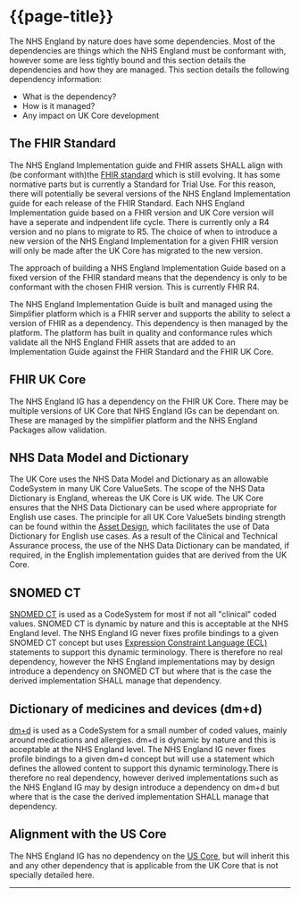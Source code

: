 # {{page-title}}

The NHS England by nature does have some dependencies. Most of the dependencies are things which the NHS England must be conformant with, however some are less tightly bound and this section details the dependencies and how they are managed. This section details the following dependency information:

- What is the dependency? 
- How is it managed?
- Any impact on UK Core development

## The FHIR Standard

The NHS England Implementation guide and FHIR assets SHALL align with (be conformant with)the [FHIR standard](https://simplifier.net/guide/HL7FHIRUKCoreDesignandDevelopmentApproach/Home/Glossary#G1 "Title") which is still evolving. It has some normative parts but is currently a Standard for Trial Use. For this reason, there will potentially be several versions of the NHS England Implementation guide for each release of the FHIR Standard. Each NHS England Implementation guide based on a FHIR version and UK Core version will have a seperate and indpendent life cycle. There is currently only a R4 version and no plans to migrate to R5. The choice of when to introduce a new version of the NHS England Implementation for a given FHIR version will only be made after the UK Core has migrated to the new version.

The approach of building a NHS England Implementation Guide based on a fixed version of the FHIR standard means that the dependency is only to be conformant with the chosen FHIR version. This is currently FHIR R4.

The NHS England Implementation Guide is built and managed using the Simplifier platform which is a FHIR server and supports the ability to select a version of FHIR as a dependency. This dependency is then managed by the platform. The platform has built in quality and conformance rules which validate all the NHS England FHIR assets that are added to an Implementation Guide against the FHIR Standard and the FHIR UK Core.

## FHIR UK Core

The NHS England IG has a dependency on the FHIR UK Core. There may be multiple versions of UK Core that NHS England IGs can be dependant on. These are managed by the simplifier platform and the NHS England Packages allow validation. 

## NHS Data Model and Dictionary

The UK Core uses the NHS Data Model and Dictionary as an allowable CodeSystem in many UK Core ValueSets. The scope of the NHS Data Dictionary is England, whereas the UK Core is UK wide. The UK Core ensures that the NHS Data Dictionary can be used where appropriate for English use cases. The principle for all UK Core ValueSets binding strength can be found within the [Asset Design](https://simplifier.net/guide/NHSE-Design-and-Development-Approach2/Home/Asset-Design?version=current), which facilitates the use of Data Dictionary for English use cases. As a result of the Clinical and Technical Assurance process, the use of the NHS Data Dictionary can be mandated, if required, in the English implementation guides that are derived from the UK Core. 

## SNOMED CT 
<a href="https://simplifier.net/guide/HL7FHIRUKCoreDesignandDevelopmentApproach/Home/Glossary#G16" Target="_blank">SNOMED CT</a> is used as a CodeSystem for most if not all "clinical" coded values. SNOMED CT is dynamic by nature and this is acceptable at the NHS England level. The NHS England IG never fixes profile bindings to a given SNOMED CT concept but uses <a href="https://simplifier.net/guide/HL7FHIRUKCoreDesignandDevelopmentApproach/Home/Glossary#G16" Target="_blank">Expression Constraint Language (ECL)</a> statements to support this dynamic terminology. There is therefore no real dependency, however the NHS England implementations may by design introduce a dependency on SNOMED CT but where that is the case the derived implementation SHALL manage that dependency.

## Dictionary of medicines and devices (dm+d)
<a href="https://simplifier.net/guide/HL7FHIRUKCoreDesignandDevelopmentApproach/Home/Glossary#G17" Target="_blank">dm+d</a> is used as a CodeSystem for a small number of coded values, mainly around medications and allergies. dm+d is dynamic by nature and this is acceptable at the NHS England level. The NHS England IG never fixes profile bindings to a given dm+d concept but will use a statement which defines the allowed content to support this dynamic terminology.There is therefore no real dependency, however derived implementations such as the NHS England IG may by design introduce a dependency on dm+d but where that is the case the derived implementation SHALL manage that dependency.

## Alignment with the US Core
The NHS England IG has no dependency on the <a href="https://simplifier.net/guide/HL7FHIRUKCoreDesignandDevelopmentApproach/Home/Glossary#G17" Target="_blank">US Core</a>, but will inherit this and any other dependency that is applicable from the UK Core that is not specially detailed here. 

---

